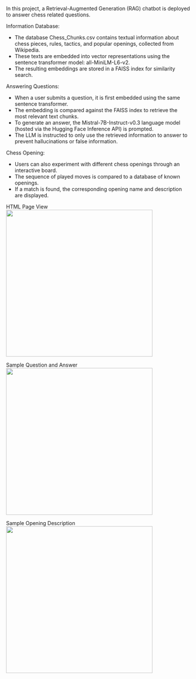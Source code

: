 In this project, a Retrieval-Augmented Generation (RAG) chatbot is deployed to answer chess related questions.

Information Database:
- The database Chess_Chunks.csv contains textual information about chess pieces, rules, tactics, and popular openings, collected from Wikipedia.
- These texts are embedded into vector representations using the sentence transformer model: all-MiniLM-L6-v2.
- The resulting embeddings are stored in a FAISS index for similarity search.

Answering Questions:
- When a user submits a question, it is first embedded using the same sentence transformer.
- The embedding is compared against the FAISS index to retrieve the most relevant text chunks.
- To generate an answer, the Mistral-7B-Instruct-v0.3 language model (hosted via the Hugging Face Inference API) is prompted.
- The LLM is instructed to only use the retrieved information to answer to prevent hallucinations or false information.

Chess Opening:
- Users can also experiment with different chess openings through an interactive board.
- The sequence of played moves is compared to a database of known openings.
- If a match is found, the corresponding opening name and description are displayed.

HTML Page View
<img src="images/page_view.png" width="400"/>

Sample Question and Answer
<img src="images/sample_question_1.png" width="400"/>

Sample Opening Description
<img src="images/sample_opening_1.png" width="400"/>
